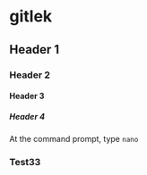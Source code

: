 # gitlek

## Header 1

### Header 2

#### Header 3

##### Header 4

At the command prompt, type `nano`

### Test33
